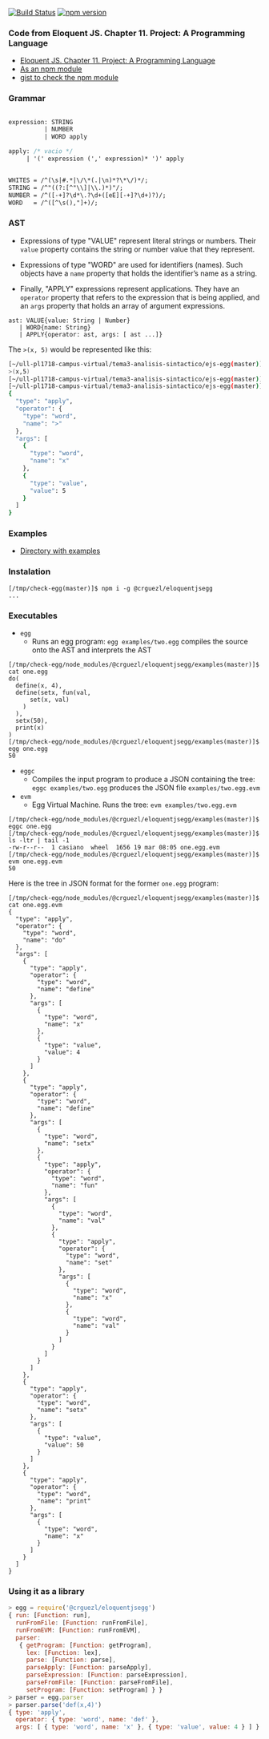 [![Build Status](https://travis-ci.org/ULL-ESIT-PL-1617/egg.svg?branch=master)](https://travis-ci.org/ULL-ESIT-PL-1617/egg)
[![npm version](https://badge.fury.io/js/%40crguezl%2Feloquentjsegg.svg)](https://badge.fury.io/js/%40crguezl%2Feloquentjsegg)

### Code from Eloquent JS. Chapter 11. Project: A Programming Language

* [Eloquent JS. Chapter 11. Project: A Programming Language](http://eloquentjavascript.net/11_language.html)
* [As an npm module](https://www.npmjs.com/package/@crguezl/eloquentjsegg)
* [gist to check the npm module](https://gist.github.com/crguezl/8dfcaa01a0377dead374bc35c462c29d)

### Grammar

```Yacc

expression: STRING 
          | NUMBER 
          | WORD apply 

apply: /* vacio */
     | '(' expression (',' expression)* ')' apply


WHITES = /^(\s|#.*|\/\*(.|\n)*?\*\/)*/;
STRING = /^"((?:[^"\\]|\\.)*)"/;
NUMBER = /^([-+]?\d*\.?\d+([eE][-+]?\d+)?)/;
WORD   = /^([^\s(),"]+)/;
```

### AST

* Expressions of type "VALUE" represent literal strings or numbers. 
Their `value` property contains the string or number value that they represent.

* Expressions of type "WORD" are used for identifiers (names). Such objects have a `name` property that holds the identifier’s name as a string. 
* Finally, "APPLY" expressions represent applications. They have an `operator` property that refers to the expression that is being applied, and an `args` property that holds an array of argument expressions.

```
ast: VALUE{value: String | Number}
   | WORD{name: String}
   | APPLY{operator: ast, args: [ ast ...]}
```

The `>(x, 5)` would be represented like this:

```bash
[~/ull-pl1718-campus-virtual/tema3-analisis-sintactico/ejs-egg(master)]$ cat greater-x-5.egg 
>(x,5)
[~/ull-pl1718-campus-virtual/tema3-analisis-sintactico/ejs-egg(master)]$ ./eggc.js greater-x-5.egg 
[~/ull-pl1718-campus-virtual/tema3-analisis-sintactico/ejs-egg(master)]$ cat greater-x-5.egg.evm 
{
  "type": "apply",
  "operator": {
    "type": "word",
    "name": ">"
  },
  "args": [
    {
      "type": "word",
      "name": "x"
    },
    {
      "type": "value",
      "value": 5
    }
  ]
}
```

### Examples

* [Directory with examples](https://github.com/ULL-ESIT-PL-1617/egg/tree/master/examples)

### Instalation

```
[/tmp/check-egg(master)]$ npm i -g @crguezl/eloquentjsegg
...
```

### Executables

* `egg` 
    - Runs an egg program: `egg examples/two.egg` compiles the source onto the AST and interprets the AST

```
[/tmp/check-egg/node_modules/@crguezl/eloquentjsegg/examples(master)]$ cat one.egg
do(
  define(x, 4),
  define(setx, fun(val, 
      set(x, val)
    )
  ),
  setx(50),
  print(x)
)
[/tmp/check-egg/node_modules/@crguezl/eloquentjsegg/examples(master)]$ egg one.egg
50
```

* `eggc`
    - Compiles the input program to produce a JSON containing the tree: `eggc examples/two.egg` produces the JSON file `examples/two.egg.evm`
* `evm` 
    - Egg Virtual Machine. Runs the tree: `evm examples/two.egg.evm`
```
[/tmp/check-egg/node_modules/@crguezl/eloquentjsegg/examples(master)]$ eggc one.egg
[/tmp/check-egg/node_modules/@crguezl/eloquentjsegg/examples(master)]$ ls -ltr | tail -1
-rw-r--r--  1 casiano  wheel  1656 19 mar 08:05 one.egg.evm
[/tmp/check-egg/node_modules/@crguezl/eloquentjsegg/examples(master)]$ evm one.egg.evm 
50
```

Here is the tree in JSON format for the former `one.egg` program:

```
[/tmp/check-egg/node_modules/@crguezl/eloquentjsegg/examples(master)]$ cat one.egg.evm
{
  "type": "apply",
  "operator": {
    "type": "word",
    "name": "do"
  },
  "args": [
    {
      "type": "apply",
      "operator": {
        "type": "word",
        "name": "define"
      },
      "args": [
        {
          "type": "word",
          "name": "x"
        },
        {
          "type": "value",
          "value": 4
        }
      ]
    },
    {
      "type": "apply",
      "operator": {
        "type": "word",
        "name": "define"
      },
      "args": [
        {
          "type": "word",
          "name": "setx"
        },
        {
          "type": "apply",
          "operator": {
            "type": "word",
            "name": "fun"
          },
          "args": [
            {
              "type": "word",
              "name": "val"
            },
            {
              "type": "apply",
              "operator": {
                "type": "word",
                "name": "set"
              },
              "args": [
                {
                  "type": "word",
                  "name": "x"
                },
                {
                  "type": "word",
                  "name": "val"
                }
              ]
            }
          ]
        }
      ]
    },
    {
      "type": "apply",
      "operator": {
        "type": "word",
        "name": "setx"
      },
      "args": [
        {
          "type": "value",
          "value": 50
        }
      ]
    },
    {
      "type": "apply",
      "operator": {
        "type": "word",
        "name": "print"
      },
      "args": [
        {
          "type": "word",
          "name": "x"
        }
      ]
    }
  ]
}
```
### Using it as a library

```js
> egg = require('@crguezl/eloquentjsegg')
{ run: [Function: run],
  runFromFile: [Function: runFromFile],
  runFromEVM: [Function: runFromEVM],
  parser: 
   { getProgram: [Function: getProgram],
     lex: [Function: lex],
     parse: [Function: parse],
     parseApply: [Function: parseApply],
     parseExpression: [Function: parseExpression],
     parseFromFile: [Function: parseFromFile],
     setProgram: [Function: setProgram] } }
> parser = egg.parser
> parser.parse('def(x,4)')
{ type: 'apply',
  operator: { type: 'word', name: 'def' },
  args: [ { type: 'word', name: 'x' }, { type: 'value', value: 4 } ] }
```
